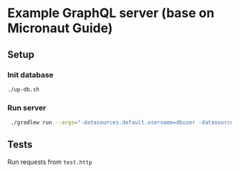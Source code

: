 # Example GraphQL server (base on Micronaut Guide)

## Setup
### Init database 
```bash
./up-db.sh
```
### Run server
```bash
 ./gradlew run --args="-datasources.default.username=dbuser -datasources.default.password=theSecretPassword"
```

## Tests
Run requests from `test.http`
